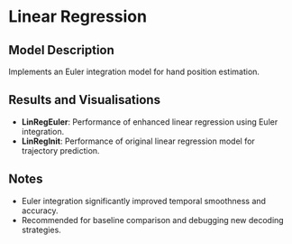 # Linear Regression

## Model Description
Implements an Euler integration model for hand position estimation.

## Results and Visualisations
- **LinRegEuler**: Performance of enhanced linear regression using Euler integration.
- **LinRegInit**: Performance of original linear regression model for trajectory prediction.

## Notes
- Euler integration significantly improved temporal smoothness and accuracy.
- Recommended for baseline comparison and debugging new decoding strategies.
